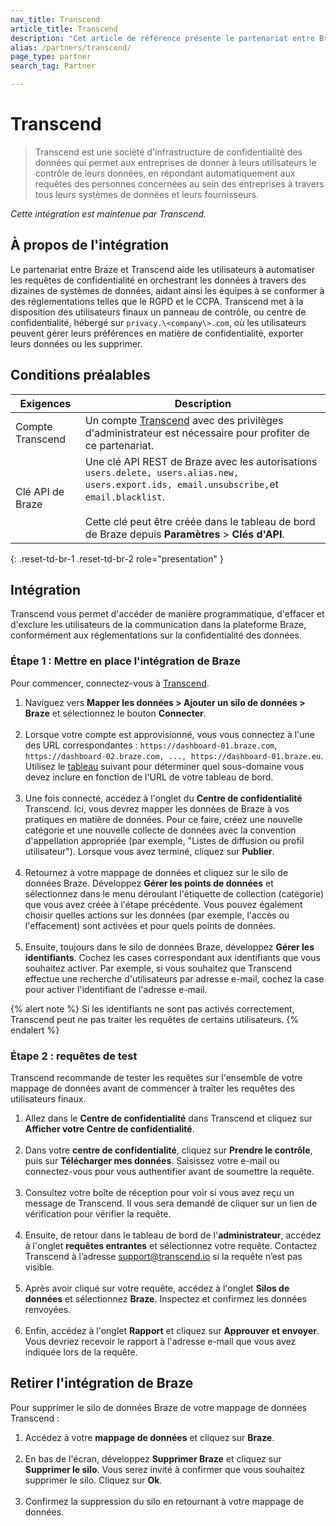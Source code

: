```yaml
---
nav_title: Transcend
article_title: Transcend
description: "Cet article de référence présente le partenariat entre Braze et Transcend, une plateforme d'infrastructure de confidentialité des données, qui aide les utilisateurs de Braze à automatiser le traitement des requêtes des personnes concernées."
alias: /partners/transcend/
page_type: partner
search_tag: Partner

---
```


# Transcend

> Transcend est une société d'infrastructure de confidentialité des données qui permet aux entreprises de donner à leurs utilisateurs le contrôle de leurs données, en répondant automatiquement aux requêtes des personnes concernées au sein des entreprises à travers tous leurs systèmes de données et leurs fournisseurs. 

_Cette intégration est maintenue par Transcend._

## À propos de l'intégration

Le partenariat entre Braze et Transcend aide les utilisateurs à automatiser les requêtes de confidentialité en orchestrant les données à travers des dizaines de systèmes de données, aidant ainsi les équipes à se conformer à des réglementations telles que le RGPD et le CCPA. Transcend met à la disposition des utilisateurs finaux un panneau de contrôle, ou centre de confidentialité, hébergé sur `privacy.\<company\>.com`, où les utilisateurs peuvent gérer leurs préférences en matière de confidentialité, exporter leurs données ou les supprimer. 

## Conditions préalables

| Exigences | Description |
|---|---|
| Compte Transcend | Un compte [Transcend](https://app.transcend.io/) avec des privilèges d'administrateur est nécessaire pour profiter de ce partenariat. |
| Clé API de Braze | Une clé API REST de Braze avec les autorisations `users.delete, users.alias.new, users.export.ids, email.unsubscribe,`et `email.blacklist`.<br><br>Cette clé peut être créée dans le tableau de bord de Braze depuis **Paramètres** > **Clés d'API**. |
{: .reset-td-br-1 .reset-td-br-2 role="presentation" }

## Intégration

Transcend vous permet d'accéder de manière programmatique, d'effacer et d'exclure les utilisateurs de la communication dans la plateforme Braze, conformément aux réglementations sur la confidentialité des données.

### Étape 1 : Mettre en place l'intégration de Braze
Pour commencer, connectez-vous à [Transcend](https://app.transcend.io/login).
1. Naviguez vers **Mapper les données > Ajouter un silo de données > Braze** et sélectionnez le bouton **Connecter**.<br><br>
2. Lorsque votre compte est approvisionné, vous vous connectez à l'une des URL correspondantes : `https://dashboard-01.braze.com`, `https://dashboard-02.braze.com, ..., https://dashboard-01.braze.eu`.<br> Utilisez le [tableau]({{site.baseurl}}/api/basics/#endpoints) suivant pour déterminer quel sous-domaine vous devez inclure en fonction de l'URL de votre tableau de bord.<br><br>
3. Une fois connecté, accédez à l'onglet du **Centre de confidentialité** Transcend. Ici, vous devrez mapper les données de Braze à vos pratiques en matière de données. Pour ce faire, créez une nouvelle catégorie et une nouvelle collecte de données avec la convention d'appellation appropriée (par exemple, "Listes de diffusion ou profil utilisateur"). Lorsque vous avez terminé, cliquez sur **Publier**.<br><br>
4. Retournez à votre mappage de données et cliquez sur le silo de données Braze. Développez **Gérer les points de données** et sélectionnez dans le menu déroulant l'étiquette de collection (catégorie) que vous avez créée à l'étape précédente. Vous pouvez également choisir quelles actions sur les données (par exemple, l'accès ou l'effacement) sont activées et pour quels points de données. <br><br>
5. Ensuite, toujours dans le silo de données Braze, développez **Gérer les identifiants**. Cochez les cases correspondant aux identifiants que vous souhaitez activer. Par exemple, si vous souhaitez que Transcend effectue une recherche d'utilisateurs par adresse e-mail, cochez la case pour activer l'identifiant de l'adresse e-mail.

{% alert note %}
Si les identifiants ne sont pas activés correctement, Transcend peut ne pas traiter les requêtes de certains utilisateurs.
{% endalert %}

### Étape 2 : requêtes de test
Transcend recommande de tester les requêtes sur l'ensemble de votre mappage de données avant de commencer à traiter les requêtes des utilisateurs finaux.
1. Allez dans le **Centre de confidentialité** dans Transcend et cliquez sur **Afficher votre Centre de confidentialité**.<br><br>
2. Dans votre **centre de confidentialité**, cliquez sur **Prendre le contrôle**, puis sur **Télécharger mes données**. Saisissez votre e-mail ou connectez-vous pour vous authentifier avant de soumettre la requête.<br><br>
3. Consultez votre boîte de réception pour voir si vous avez reçu un message de Transcend. Il vous sera demandé de cliquer sur un lien de vérification pour vérifier la requête.<br><br>
4. Ensuite, de retour dans le tableau de bord de l'**administrateur**, accédez à l'onglet **requêtes entrantes** et sélectionnez votre requête. Contactez Transcend à l’adresse [support@transcend.io](mailto:support@transcend.io) si la requête n’est pas visible.<br><br>
5. Après avoir cliqué sur votre requête, accédez à l'onglet **Silos de données** et sélectionnez **Braze**. Inspectez et confirmez les données renvoyées.<br><br>
6. Enfin, accédez à l'onglet **Rapport** et cliquez sur **Approuver et envoyer**. Vous devriez recevoir le rapport à l'adresse e-mail que vous avez indiquée lors de la requête.

## Retirer l'intégration de Braze
Pour supprimer le silo de données Braze de votre mappage de données Transcend :
1. Accédez à votre **mappage de données** et cliquez sur **Braze**. <br><br>
2. En bas de l'écran, développez **Supprimer Braze** et cliquez sur **Supprimer le silo**. Vous serez invité à confirmer que vous souhaitez supprimer le silo. Cliquez sur **Ok**. <br><br>
3. Confirmez la suppression du silo en retournant à votre mappage de données.


[1]: {{site.baseurl}}/developer_guide/rest_api/basics/#endpoints